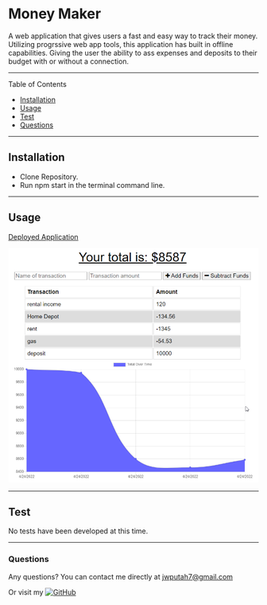 # Money Maker

A web application that gives users a fast and easy way to track their money. Utilizing progrssive web app tools, this application has built in offline capabilities. Giving the user the ability to ass expenses and deposits to their budget with or without a connection.

----------

Table of Contents
* [Installation](#Installation)
* [Usage](#Usage)
* [Test](#Test)
* [Questions](#Questions)

----------

## Installation

* Clone Repository.
* Run npm start in the terminal command line.

----------

## Usage

[Deployed Application](https://mighty-wave-59762.herokuapp.com/)

![screenshot of deployed application](/public/images/screenshot.png)

---------

## Test

No tests have been developed at this time.

---------

### Questions

Any questions? You can contact me directly at jwputah7@gmail.com

Or visit my [![GitHub](https://badgen.net/badge/icon/github?icon=github&label)](https://github.com/jwputah)


